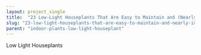 ```yaml
---
layout: project_single
title:  "23 Low-Light Houseplants That Are Easy to Maintain and (Nearly) Impossible to Kill"
slug: "23-low-light-houseplants-that-are-easy-to-maintain-and-nearly-impossible-to-kill"
parent: "indoor-plants-low-light-houseplant"
---
```

Low Light Houseplants